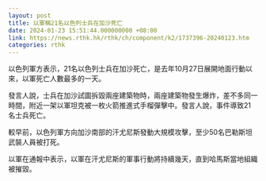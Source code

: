 ```yaml
---
layout: post
title: 以軍稱21名以色列士兵在加沙死亡
date: 2024-01-23 15:51:44.000000000 +08:00
link: https://news.rthk.hk/rthk/ch/component/k2/1737396-20240123.htm
categories: rthk
---
```


以色列軍方表示，21名以色列士兵在加沙死亡，是去年10月27日展開地面行動以來，以軍死亡人數最多的一天。

發言人說，士兵在加沙試圖拆毀兩座建築物時，兩座建築物發生爆炸，差不多同一時間，附近一架以軍坦克被一枚火箭推進式手榴彈擊中。發言人說，事件導致21名士兵死亡。

較早前，以色列軍方向加沙南部的汗尤尼斯發動大規模攻擊，至少50名巴勒斯坦武裝人員被打死。

以軍在通報中表示，以軍在汗尤尼斯的軍事行動將持續幾天，直到哈馬斯當地組織被摧毀。
